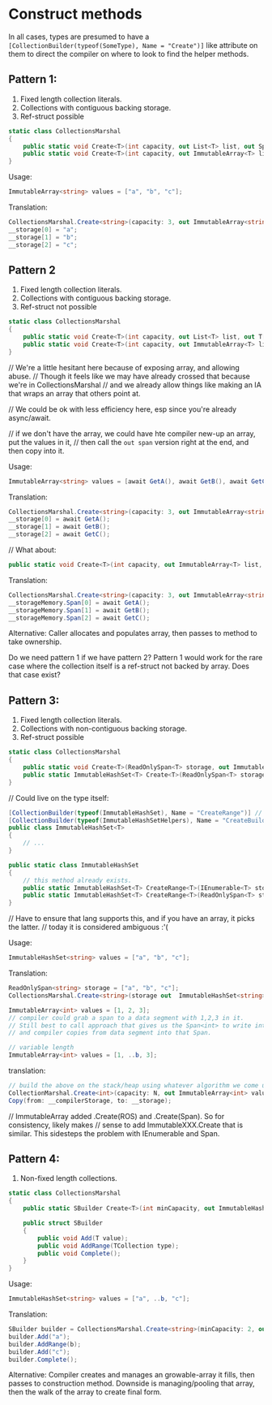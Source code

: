 # Construct methods

In all cases, types are presumed to have a `[CollectionBuilder(typeof(SomeType), Name = "Create")]` like attribute on them to direct the compiler on where to look to find the helper methods.

## Pattern 1:

1. Fixed length collection literals.
2. Collections with contiguous backing storage.
3. Ref-struct possible

```c#
static class CollectionsMarshal
{
    public static void Create<T>(int capacity, out List<T> list, out Span<T> storage); 
    public static void Create<T>(int capacity, out ImmutableArray<T> list, out Span<T> storage);
}
```

Usage:

```c#
ImmutableArray<string> values = ["a", "b", "c"];
```

Translation:

```c#
CollectionsMarshal.Create<string>(capacity: 3, out ImmutableArray<string> values, out Span<T> __storage);
__storage[0] = "a";
__storage[1] = "b";
__storage[2] = "c";
```

## Pattern 2

1. Fixed length collection literals.
2. Collections with contiguous backing storage.
3. Ref-struct not possible

```c#
static class CollectionsMarshal
{
    public static void Create<T>(int capacity, out List<T> list, out T[] storage); 
    public static void Create<T>(int capacity, out ImmutableArray<T> list, out T[] storage);
}
```

// We're a little hesitant here because of exposing array, and allowing abuse.
// Though it feels like we may have already crossed that because we're in CollectionsMarshal
// and we already allow things like making an IA that wraps an array that others point at.

// We could be ok with less efficiency here, esp since you're already async/await.

// if we don't have the array, we could have hte compiler new-up an array, put the values in it,
// then call the `out span` version right at the end, and then copy into it.



Usage:

```c#
ImmutableArray<string> values = [await GetA(), await GetB(), await GetC()];
```

Translation:

```c#
CollectionsMarshal.Create<string>(capacity: 3, out ImmutableArray<string> values, out T[] __storage);
__storage[0] = await GetA();
__storage[1] = await GetB();
__storage[2] = await GetC();
```


// What about:

```c#
public static void Create<T>(int capacity, out ImmutableArray<T> list, out Memory<T> storage);
```

Translation:

```c#
CollectionsMarshal.Create<string>(capacity: 3, out ImmutableArray<string> values, out Memory<T> __storageMemory);
__storageMemory.Span[0] = await GetA();
__storageMemory.Span[1] = await GetB();
__storageMemory.Span[2] = await GetC();
```


Alternative: Caller allocates and populates array, then passes to method to take ownership.

Do we need pattern 1 if we have pattern 2?  Pattern 1 would work for the rare case where the collection itself is a ref-struct not backed by array.  Does that case exist?

## Pattern 3:

1. Fixed length collection literals.
2. Collections with non-contiguous backing storage.
3. Ref-struct possible

```c#
static class CollectionsMarshal
{
    public static void Create<T>(ReadOnlySpan<T> storage, out ImmutableHashSet<T> set); 
    public static ImmutableHashSet<T> Create<T>(ReadOnlySpan<T> storage);
}
```

// Could live on the type itself:

```c#
[CollectionBuilder(typeof(ImmutableHashSet), Name = "CreateRange")] // in the future remove this, and add the lower
[CollectionBuilder(typeof(ImmutableHashSetHelpers), Name = "CreateBuilder")]
public class ImmutableHashSet<T>
{
    // ...
}

public static class ImmutableHashSet
{
    // this method already exists.
    public static ImmutableHashSet<T> CreateRange<T>(IEnumerable<T> storage);
    public static ImmutableHashSet<T> CreateRange<T>(ReadOnlySpan<T> storage);
}


```

// Have to ensure that lang supports this, and if you have an array, it picks the latter.
// today it is considered ambiguous :'(

Usage:

```c#
ImmutableHashSet<string> values = ["a", "b", "c"];
```


Translation:

```c#
ReadOnlySpan<string> storage = ["a", "b", "c"];
CollectionsMarshal.Create<string>(storage out  ImmutableHashSet<string> values);
```


```c#
ImmutableArray<int> values = [1, 2, 3];
// compiler could grab a span to a data segment with 1,2,3 in it.
// Still best to call approach that gives us the Span<int> to write into,
// and compiler copies from data segment into that Span.
```

```c#
// variable length 
ImmutableArray<int> values = [1, ..b, 3];
```

translation:

```c#
// build the above on the stack/heap using whatever algorithm we come up with (NO RENTING :)).
CollectionMarshal.Create<int>(capacity: N, out ImmutableArray<int> values, out Span<int> __storage);
Copy(from: __compilerStorage, to: __storage);
```

// ImmutableArray added .Create(ROS<T>) and .Create(Span<T>).  So for consistency, likely makes
// sense to add ImmutableXXX.Create that is similar.  This sidesteps the problem with IEnumerable and Span.


## Pattern 4:

1. Non-fixed length collections.

```c#
static class CollectionsMarshal
{
    public static SBuilder Create<T>(int minCapacity, out ImmutableHashSet<T> set);

    public struct SBuilder
    {
        public void Add(T value);
        public void AddRange(TCollection type);
        public void Complete();
    }
}
```

Usage:

```c#
ImmutableHashSet<string> values = ["a", ..b, "c"];
```

Translation:

```c#
SBuilder builder = CollectionsMarshal.Create<string>(minCapacity: 2, out ImmutableHashSet<string> values);
builder.Add("a");
builder.AddRange(b);
builder.Add("c");
builder.Complete();
```

Alternative: Compiler creates and manages an growable-array it fills, then passes to construction method.  Downside is managing/pooling that array, then the walk of the array to create final form.